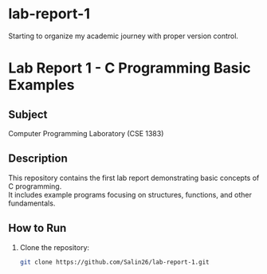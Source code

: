 # lab-report-1
Starting to organize my academic journey with proper version control.
# Lab Report 1 - C Programming Basic Examples

## Subject
Computer Programming Laboratory (CSE 1383)

## Description
This repository contains the first lab report demonstrating basic concepts of C programming.  
It includes example programs focusing on structures, functions, and other fundamentals.

## How to Run
1. Clone the repository:
   ```bash
   git clone https://github.com/Salin26/lab-report-1.git
